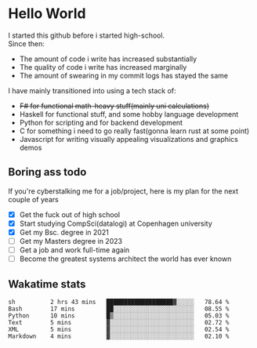 # Hello World

I started this github before i started high-school.  
Since then:
- The amount of code i write has increased substantially
- The quality of code i write has increased marginally
- The amount of swearing in my commit logs has stayed the same

I have mainly transitioned into using a tech stack of:
- ~~F# for functional math-heavy stuff(mainly uni calculations)~~
- Haskell for functional stuff, and some hobby language development
- Python for scripting and for backend development
- C for something i need to go really fast(gonna learn rust at some point)
- Javascript for writing visually appealing visualizations and graphics demos

## Boring ass todo
If you're cyberstalking me for a job/project, here is my plan for the next couple of years
- [x] Get the fuck out of high school
- [x] Start studying CompSci(datalogi) at Copenhagen university
- [x] Get my Bsc. degree in 2021
- [ ] Get my Masters degree in 2023
- [ ] Get a job and work full-time again
- [ ] Become the greatest systems architect the world has ever known

## Wakatime stats
<!--START_SECTION:waka-->

```text
sh          2 hrs 43 mins   ███████████████████▓░░░░░   78.64 %
Bash        17 mins         ██░░░░░░░░░░░░░░░░░░░░░░░   08.55 %
Python      10 mins         █▒░░░░░░░░░░░░░░░░░░░░░░░   05.03 %
Text        5 mins          ▓░░░░░░░░░░░░░░░░░░░░░░░░   02.72 %
XML         5 mins          ▓░░░░░░░░░░░░░░░░░░░░░░░░   02.54 %
Markdown    4 mins          ▓░░░░░░░░░░░░░░░░░░░░░░░░   02.10 %
```

<!--END_SECTION:waka-->
